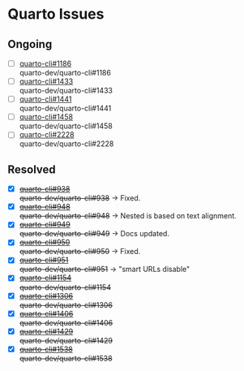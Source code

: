 # Quarto Issues

## Ongoing

- [ ] [quarto-cli#1186](quarto-cli-1186)  
  quarto-dev/quarto-cli#1186
- [ ] [quarto-cli#1433](quarto-cli-1433)  
  quarto-dev/quarto-cli#1433
- [ ] [quarto-cli#1441](quarto-cli-1441)  
  quarto-dev/quarto-cli#1441
- [ ] [quarto-cli#1458](quarto-cli-1458)  
  quarto-dev/quarto-cli#1458
- [ ] [quarto-cli#2228](quarto-cli-2228)  
  quarto-dev/quarto-cli#2228

## Resolved

- [x] ~~[quarto-cli#938](quarto-cli-938)~~  
  ~~quarto-dev/quarto-cli#938~~ -> Fixed.
- [x] ~~[quarto-cli#948](quarto-cli-948)~~  
  ~~quarto-dev/quarto-cli#948~~ -> Nested is based on text alignment.
- [x] ~~[quarto-cli#949](quarto-cli-949)~~  
  ~~quarto-dev/quarto-cli#949~~ -> Docs updated.
- [x] ~~[quarto-cli#950](quarto-cli-950)~~  
  ~~quarto-dev/quarto-cli#950~~ -> Fixed.
- [x] ~~[quarto-cli#951](quarto-cli-951)~~  
  ~~quarto-dev/quarto-cli#951~~ -> "smart URLs disable"
- [x] ~~[quarto-cli#1154](quarto-cli-1154)~~  
  ~~quarto-dev/quarto-cli#1154~~
- [x] ~~[quarto-cli#1306](quarto-cli-1306)~~  
  ~~quarto-dev/quarto-cli#1306~~
- [X] ~~[quarto-cli#1406](quarto-cli-1406)~~  
  ~~quarto-dev/quarto-cli#1406~~
- [x] ~~[quarto-cli#1429](quarto-cli-1429)~~  
  ~~quarto-dev/quarto-cli#1429~~
- [x] ~~[quarto-cli#1538](quarto-cli-1538)~~  
  ~~quarto-dev/quarto-cli#1538~~
